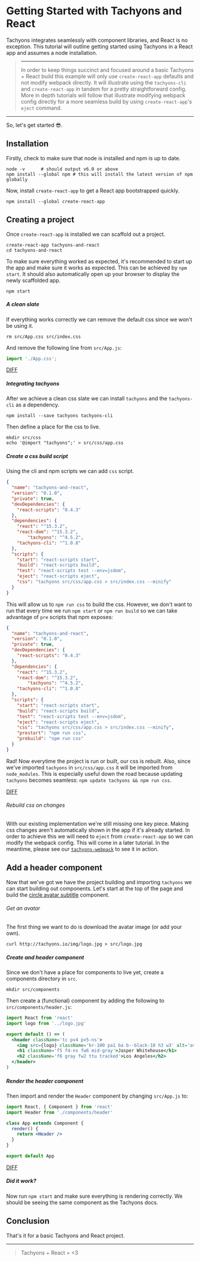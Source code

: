 # Getting Started with Tachyons and React

Tachyons integrates seamlessly with component libraries, and React is no exception.
This tutorial will outline getting started using Tachyons in a React app and assumes a node installation.

> ***
> In order to keep things succinct and focused around a basic Tachyons + React build this example will only use `create-react-app` defaults and not modify webpack directly.
> It will illustrate using the `tachyons-cli` and `create-react-app` in tandem for a pretty straightforward config.
> More in depth tutorials will follow that illustrate modifying webpack config directly for a more seamless build by using `create-react-app`'s `eject` command.
***

So, let's get started :sunglasses:.

## Installation

Firstly, check to make sure that node is installed and npm is up to date.

```
node -v      # should output v6.0 or above
npm install --global npm # this will install the latest version of npm globally
```

Now, install `create-react-app` to get a React app bootstrapped quickly.

```
npm install --global create-react-app
```

## Creating a project

Once `create-react-app` is installed we can scaffold out a project.

```
create-react-app tachyons-and-react
cd tachyons-and-react
```

To make sure everything worked as expected, it's recommended to start up the app and make sure it works as expected.
This can be achieved by `npm start`.
It should also automatically open up your browser to display the newly scaffolded app.

```
npm start
```

##### A clean slate

If everything works correctly we can remove the default css since we won't be using it.

```
rm src/App.css src/index.css
```

And remove the following line from `src/App.js`:

```jsx
import './App.css';
```

[DIFF](https://github.com/johnotander/tachyons-and-react/commit/d5f6762683556b1ce3aa706341596ea55cfbd724)

##### Integrating tachyons

After we achieve a clean css slate we can install `tachyons` and the `tachyons-cli` as a dependency.

```
npm install --save tachyons tachyons-cli
```

Then define a place for the css to live.

```
mkdir src/css
echo '@import "tachyons";' > src/css/app.css
```

##### Create a css build script

Using the cli and npm scripts we can add `css` script.

```json
{
  "name": "tachyons-and-react",
  "version": "0.1.0",
  "private": true,
  "devDependencies": {
    "react-scripts": "0.4.3"
  },
  "dependencies": {
    "react": "^15.3.2",
    "react-dom": "^15.3.2",
		"tachyons": "^4.5.2",
    "tachyons-cli": "^1.0.8"
  },
  "scripts": {
    "start": "react-scripts start",
    "build": "react-scripts build",
    "test": "react-scripts test --env=jsdom",
    "eject": "react-scripts eject",
    "css": "tachyons src/css/app.css > src/index.css --minify"
  }
}
```

This will allow us to `npm run css` to build the css.
However, we don't want to run that every time we run `npm start` or `npm run build` so we can take advantage of `pre` scripts that npm exposes:

```json
{
  "name": "tachyons-and-react",
  "version": "0.1.0",
  "private": true,
  "devDependencies": {
    "react-scripts": "0.4.3"
  },
  "dependencies": {
    "react": "^15.3.2",
    "react-dom": "^15.3.2",
		"tachyons": "^4.5.2",
    "tachyons-cli": "^1.0.8"
  },
  "scripts": {
    "start": "react-scripts start",
    "build": "react-scripts build",
    "test": "react-scripts test --env=jsdom",
    "eject": "react-scripts eject",
    "css": "tachyons src/css/app.css > src/index.css --minify",
    "prestart": "npm run css",
    "prebuild": "npm run css"
  }
}
```

Rad! Now everytime the project is run or built, our css is rebuilt.
Also, since we've imported `tachyons` in `src/css/app.css` it will be imported from `node_modules`.
This is especially useful down the road because updating `tachyons` becomes seamless: `npm update tachyons && npm run css`.

[DIFF](https://github.com/johnotander/tachyons-and-react/commit/22deea9bc5cf9fcb8fed7bd68629c3d67e9b17f7)

###### Rebuild css on changes

With our existing implementation we're still missing one key piece.
Making css changes aren't automatically shown in the app if it's already started.
In order to achieve this we will need to `eject` from `create-react-app` so we can modify the webpack config.
This will come in a later tutorial.
In the meantime, please see our [`tachyons-webpack`](https://github.com/tachyons-css/tachyons-webpack) to see it in action.

## Add a header component

Now that we've got we have the project building and importing `tachyons` we can start building out components.
Let's start at the top of the page and build the [circle avatar subtitle](http://tachyons.io/components/headers/circle-avatar-title-subtitle/) component.

###### Get an avatar

The first thing we want to do is download the avatar image (or add your own).

```
curl http://tachyons.io/img/logo.jpg > src/logo.jpg
```

##### Create and header component

Since we don't have a place for components to live yet, create a components directory in `src`.

```
mkdir src/components
```

Then create a (functional) component by adding the following to `src/components/header.js`:

```jsx
import React from 'react'
import logo from '../logo.jpg'

export default () => (
  <header className='tc pv4 pv5-ns'>
    <img src={logo} className='br-100 pa1 ba b--black-10 h3 w3' alt='avatar' />
    <h1 className='f5 f4-ns fw6 mid-gray'>Jasper Whitehouse</h1>
    <h2 className='f6 gray fw2 ttu tracked'>Los Angeles</h2>
  </header>
)
```

##### Render the header component

Then import and render the `Header` component by changing `src/App.js` to:

```jsx
import React, { Component } from 'react'
import Header from './components/header'

class App extends Component {
  render() {
    return <Header />
  }
}

export default App
```

[DIFF](https://github.com/johnotander/tachyons-and-react/commit/2d7b2f85ea3564d1b5c4b4827678b9ad00d4de0c)

##### Did it work?

Now run `npm start` and make sure everything is rendering correctly.
We should be seeing the same component as the Tachyons docs.

## Conclusion

That's it for a basic Tachyons and React project.

***

> Tachyons + React = <3
